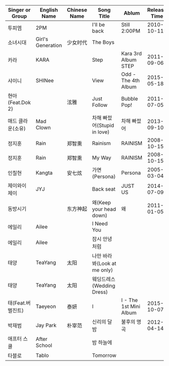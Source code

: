 | Singer or Group   | English Name      | Chinese Name | Song Title                   | Ablum                  | Release Time |
| ----------------- | ----------------- | ------------ | ---------------------------- | ---------------------- | ------------ |
| 투피엠            | 2PM               |              | I'll be back                 | Still 2:00PM           | 2010-10-11   |
| 소녀시대          | Girl's Generation | 少女时代     | The Boys                     |                        |              |
| 카라              | KARA              |              | Step                         | Kara 3rd Album STEP    | 2011-09-06   |
| 샤이니            | SHINee            |              | View                         | Odd - The 4th Album    | 2015-05-18   |
| 현아(Feat.Dok 2)  |                   | 泫雅         | Just Follow                  | Bubble Pop!            | 2011-07-05   |
| 매드 클라운(소유) | Mad Clown         |              | 차해 빠젔어(Stupid in love)  | 차해 빠젔어            | 2013-09-10   |
| 정지훈            | Rain              | 郑智熏       | Rainism                      | RAINISM                | 2008-10-15   |
| 정지훈            | Rain              | 郑智熏       | My Way                       | RAINISM                | 2008-10-15   |
| 인칠현            | Kangta            | 安七炫       | 가면(Persona)                | Persona                | 2005-03-04   |
| 제이와이제이      | JYJ               |              | Back seat                    | JUST US                | 2014-07-09   |
| 동방시기          |                   | 东方神起     | 왜(Keep your head down)      | 왜                     | 2011-01-05   |
| 에일리            | Ailee             |              | I Need You                   |                        |              |
| 에일리            | Ailee             |              | 잠시 안녕처럼                |                        |              |
| 태양              | TeaYang           | 太阳         | 나만 바라봐(Look at me only) |                        |              |
| 태양              | TeaYang           | 太阳         | 웨딩드레스(Wedding Dress)    |                        |              |
| 태(Feat.버벌진트) | Taeyeon           | 泰妍         | I                            | I - The 1st Mini Album | 2015-10-07   |
| 박재범            | Jay Park          | 朴宰范       | 신리의 달밤                  | 불후의 명곡            | 2012-04-14   |
| 애프터 스쿨       | After School      |              | 밤 하늘에                    |                        |              |
| 타블로            | Tablo             |              | Tomorrow                     |                        |              |
